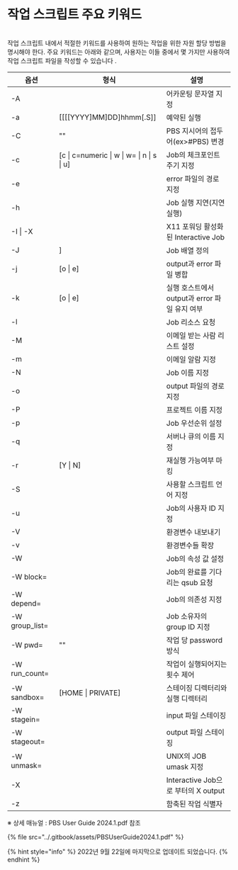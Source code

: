 # 작업 스크립트 주요 키워드

\
작업 스크립트 내에서 적절한 키워드를 사용하여 원하는 작업을 위한 자원 할당 방법을 명시해야 한다. 주요 키워드는 아래와 같으며, 사용자는 이들 중에서 몇 가지만 사용하여 작업 스크립트 파일을 작성할 수 있습니다 .

| 옵션              | 형식                                          | 설명                              |
| --------------- | ------------------------------------------- | ------------------------------- |
| -A              |                                             | 어카운팅 문자열 지정                     |
| -a              | \[\[\[\[YYYY]MM]DD]hhmm\[.S]]               | 예약된 실행                          |
| -C              | ""                                          | PBS 지시어의 접두어(ex>#PBS) 변경        |
| -c              | \[c \| c=numeric \| w \| w= \| n \| s \| u] | Job의 체크포인트 주기 지정                |
| -e              |                                             | error 파일의 경로 지정                 |
| -h              |                                             | Job 실행 지연(지연실행)                 |
| -I \| -X        |                                             | X11 포워딩 활성화된 Interactive Job    |
| -J              | ]                                           | Job 배열 정의                       |
| -j              | \[o \| e]                                   | output과 error 파일 병합             |
| -k              | \[o \| e]                                   | 실행 호스트에서 output과 error 파일 유지 여부 |
| -l              |                                             | Job 리소스 요청                      |
| -M              |                                             | 이메일 받는 사람 리스트 설정                |
| -m              |                                             | 이메일 알람 지정                       |
| -N              |                                             | Job 이름 지정                       |
| -o              |                                             | output 파일의 경로 지정                |
| -P              |                                             | 프로젝트 이름 지정                      |
| -p              |                                             | Job 우선순위 설정                     |
| -q              |                                             | 서버나 큐의 이름 지정                    |
| -r              | \[Y \| N]                                   | 재실행 가능여부 마킹                     |
| -S              |                                             | 사용할 스크립트 언어 지정                  |
| -u              |                                             | Job의 사용자 ID 지정                  |
| -V              |                                             | 환경변수 내보내기                       |
| -v              |                                             | 환경변수들 확장                        |
| -W              |                                             | Job의 속성 값 설정                    |
| -W block=       |                                             | Job의 완료를 기다리는 qsub 요청           |
| -W depend=      |                                             | Job의 의존성 지정                     |
| -W group\_list= |                                             | Job 소유자의 group ID 지정            |
| -W pwd=         | ""                                          | 작업 당 password 방식                |
| -W run\_count=  |                                             | 작업이 실행되어지는 횟수 제어                |
| -W sandbox=     | \[HOME \| PRIVATE]                          | 스테이징 디렉터리와 실행 디렉터리              |
| -W stagein=     |                                             | input 파일 스테이징                   |
| -W stageout=    |                                             | output 파일 스테이징                  |
| -W unmask=      |                                             | UNIX의 JOB umask 지정              |
| -X              |                                             | Interactive Job으로 부터의 X output  |
| -z              |                                             | 함축된 작업 식별자                      |

※ 상세 매뉴얼 : PBS User Guide 2024.1.pdf 참조

{% file src="../.gitbook/assets/PBSUserGuide2024.1.pdf" %}

{% hint style="info" %}
2022년 9월 22일에 마지막으로 업데이트 되었습니다.
{% endhint %}
